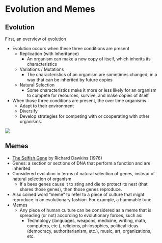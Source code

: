 # Evolution and Memes
## Evolution
First, an overview of evolution
- Evolution occurs when these three conditions are present
  - Replication (with Inheritance)
    - An organism can make a new copy of itself, which inherits its characteristics
  - Variations / Mutations
    - The characteristics of an organism are sometimes changed, in a way that can be inherited by future copies
  - Natural Selection
    - Some characteristics make it more or less likely for an organism to compete for resources, survive, and make copies of itself
- When those three conditions are present, the over time organisms
  - Adapt to their environment
  - Diversify
  - Develop strategies for competing with or cooperating with other organisms.

![](whale_evolution.png)

## Memes
- [The Selfish Gene](https://en.wikipedia.org/wiki/The_Selfish_Gene) by Richard Dawkins (1976)
 - Genes: a section or sections of DNA that perform a function and are inherited
 - Considered evolution in terms of natural selection of genes, instead of natural selection of organism
   - If a bees genes cause it to sting and die to protect its nest (that shares those genes), then those genes reproduce.
 - Also coined word “meme” to refer to a piece of culture that might reproduce in an evolutionary fashion. For example, a hummable tune
- Memes
  - Any piece of human culture can be considered as a meme that is spreading (or not) according to evolutionary forces, such as:
    - Technology (languages, weapons, medicine, writing, math, computers, etc.), religions, philosophies, political ideas (democracy, authoritarianism, etc.), music, art, organizations, etc.
